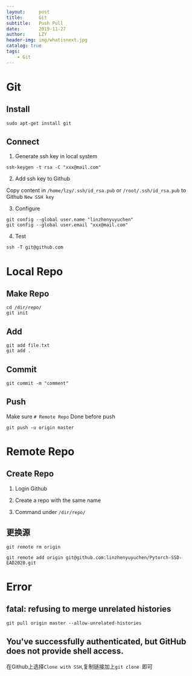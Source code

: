 ```yaml
---
layout:     post
title:      Git
subtitle:   Push Pull
date:       2019-11-27
author:     LZY
header-img: img/whatisnext.jpg
catalog: true
tags:
    - Git
---
```



# Git


## Install

```
sudo apt-get install git
```

## Connect

1. Generate ssh key in local system

```
ssh-keygen -t rsa -C "xxx@mail.com"
```

2. Add ssh key to Github

Copy content in `/home/lzy/.ssh/id_rsa.pub` or `/root/.ssh/id_rsa.pub` to Github `New SSH key`

3. Configure

```
git config --global user.name "linzhenyuyuchen"
git config --global user.email "xxx@mail.com"
```

4. Test

```
ssh -T git@github.com
```

# Local Repo

## Make Repo

```
cd /dir/repo/
git init
```

## Add

```
git add file.txt
git add .
```

## Commit

```
git commit -m "comment"
```


## Push

Make sure `# Remote Repo` Done before push
```
git push -u origin master
```


# Remote Repo

## Create Repo

1. Login Github

2. Create a repo with the same name

3. Command under `/dir/repo/`

## 更换源

```
git remote rm origin
```

```
git remote add origin git@github.com:linzhenyuyuchen/Pytorch-SSD-EAD2020.git
```

# Error

## fatal: refusing to merge unrelated histories

```
git pull origin master --allow-unrelated-histories
```

## You've successfully authenticated, but GitHub does not provide shell access.

在Github上选择`Clone with SSH`,复制链接加上`git clone `即可

